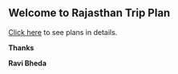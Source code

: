 ## Welcome to Rajasthan Trip Plan

[Click here](https://bheda91.github.io/Rajasthan-Trip/Plan) to see plans in details.

**Thanks**

**Ravi Bheda**
